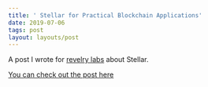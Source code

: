 ```yaml
---
title: ' Stellar for Practical Blockchain Applications'
date: 2019-07-06
tags: post
layout: layouts/post
---
```


A post I wrote for [revelry labs](https://revelry.co) about Stellar.

[You can check out the post here](https://revelry.co/stellar-blockchain-applications/)
